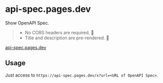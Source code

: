 # api-spec.pages.dev

Show OpenAPI Spec.

> - No CORS headers are required. 🎉
> - Title and description are pre-rendered. 🎉

[api-spec.pages.dev](https://api-spec.pages.dev)

## Usage

Just access to `https://api-spec.pages.dev/x?url=<URL of OpenAPI Spec>`.
